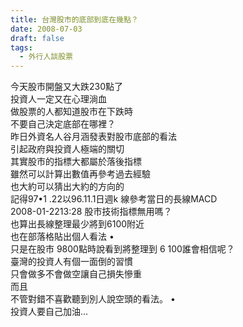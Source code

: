 ```yaml
---
title: 台灣股市的底部到底在幾點？
date: 2008-07-03
draft: false
tags:
  - 外行人談股票
---
```

今天股市開盤又大跌230點了  
投資人一定又在心理淌血  
做股票的人都知道股市在下跌時  
不要自己決定底部在哪裡？  
昨日外資名人谷月涵發表對股市底部的看法  
引起政府與投資人極端的關切  
其實股市的指標大都屬於落後指標  
雖然可以計算出數值再參考過去經驗  
也大約可以猜出大約的方向的  
記得97•1 .22以96.11.1日週k 線參考當日的長線MACD  
2008-01-2213:28 股市技術指標無用嗎？  
也算出長線整理最少將到6100附近  
也在部落格貼出個人看法 •  
只是在股市 9800點時說看到將整理到 6 100誰會相信呢？  
臺灣的投資人有個一面倒的習慣  
只會做多不會做空讓自己損失慘重  
而且  
不管對錯不喜歡聽到別人說空頭的看法。 •  
投資人要自己加油…  